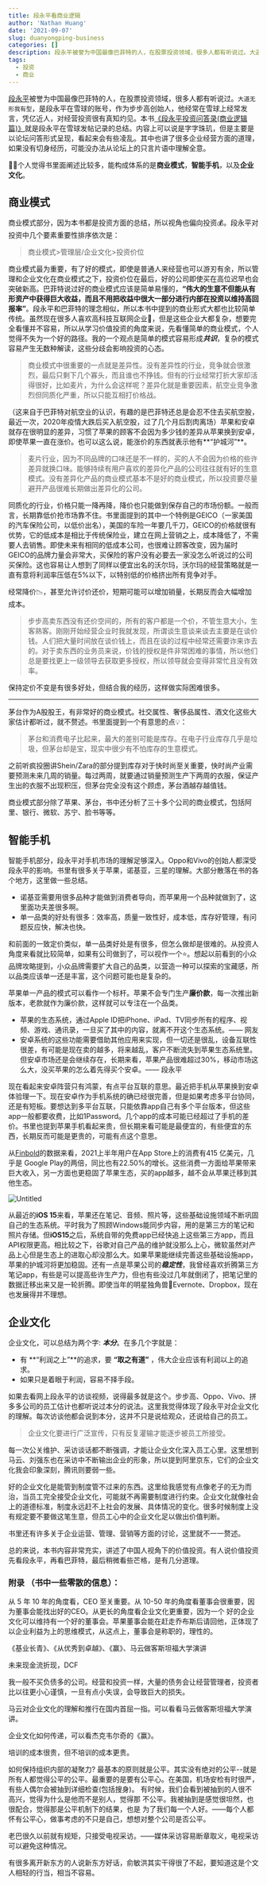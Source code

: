 ```yaml
---
title: 段永平看商业逻辑
author: 'Nathan Huang'
date: '2021-09-07'
slug: duanyongping-business
categories: []
description: 段永平被誉为中国最像巴菲特的人，在股票投资领域，很多人都有听说过。大道无形我有型，是段永平在雪球的账号，作为步步高创始人，他经常在雪球上经常发言，凭亿近人，对经营投资很有真知灼见。本书《段永平投资问答录(商业逻辑篇)》就是段永平在雪球发帖记录的总结。
tags:
  - 投资
  - 商业
---
```



[段永平](https://baike.sogou.com/v7662908.htm)被誉为中国最像巴菲特的人，在股票投资领域，很多人都有听说过。`大道无形我有型`，是段永平在雪球的账号，作为步步高创始人，他经常在雪球上经常发言，凭亿近人，对经营投资很有真知灼见。本书[《段永平投资问答录(商业逻辑篇)》](https://book.douban.com/subject/35254511/)就是段永平在雪球发帖记录的总结。内容上可以说是字字珠玑，但是主要是以论坛问答形式呈现，看起来会有些凌乱。其中也讲了很多企业经营方面的道理，如果没有切身经历，可能没办法从论坛上的只言片语中理解全意。



🧑‍💻个人觉得书里面阐述比较多，能构成体系的是**商业模式**，**智能手机**，以及**企业文化**。

## 商业模式

商业模式部分，因为本书都是投资方面的总结，所以视角也偏向投资💰。段永平对投资中几个要素重要性排序依次是：

> 商业模式>管理层/企业文化>投资价位

商业模式最为重要，有了好的模式，即使是普通人来经营也可以游刃有余，所以管理和企业文化在商业模式之下，投资价位在最后，好的公司即使买在高位迟早也会突破新高。巴菲特说过好的商业模式应该是简单易懂的，**“伟大的生意不但能从有形资产中获得巨大收益，而且不用把收益中很大一部分进行内部在投资以维持高回报率”**。段永平和巴菲特的理念相似，所以本书中提到的商业形式大都也比较简单传统。虽然现在很多人喜欢高科技互联网企业🚀，但是这些企业大都复杂，想要完全看懂并不容易，所以从学习价值投资的角度来说，先看懂简单的商业模式，个人觉得不失为一个好的路径。我的一个观点是简单的模式容易形成***共识***，复杂的模式容易产生无数种解读，这些分歧会影响投资的心态。


> 商业模式中很重要的一点就是差异性。没有差异性的行业，竞争就会很激烈，最后只剩下几个寡头，而且谁也不挣钱。但有的行业经常打折大家却活得很好，比如麦片，为什么会这样呢？差异化就是重要因素，航空业竞争激烈但同质化严重，所以只能互相打价格战。

（这来自于巴菲特对航空业的认识，有趣的是巴菲特还总是会忍不住去买航空股，最近一次，2020年疫情大跌后买入航空股，过了几个月后割肉离场）苹果和安卓就存在很明显的差异，习惯了苹果的顾客不会因为多少钱的差异从苹果换到安卓，即使苹果一直在涨价。也可以这么说，能涨价的东西就表示他有**“护城河”**。

> 麦片行业，因为不同品牌的口味还是不一样的，买的人不会因为价格的些许差异就换口味。能够持续有用户喜欢的差异化产品的公司往往就有好的生意模式。没有差异化产品的商业模式基本不是好的商业模式，所以投资要尽量避开产品很难长期做出差异化的公司。

同质化的行业，价格只能一降再降，降价也只能做到保存自己的市场份额。一般而言，长期靠低价抢市场靠不住。书里面提到的其中一个特例是GEICO（一家美国的汽车保险公司，以低价出名），美国的车险一年要几千刀，GEICO的价格就很有优势，它的低成本是相比于传统保险业，建立在网上营销之上，成本降低了，不需要人去销售。即使未来有相同的低成本公司，也很难让顾客改变，因为届时GEICO的品牌力量会非常大，买保险的客户没有必要去一家没怎么听说过的公司买保险。这也容易让人想到了同样以便宜出名的沃尔玛，沃尔玛的经营策略就是一直有意将利润率压低在5%以下，以特别低的价格挤出所有竞争对手。

经常降价📉，甚至允许讨价还价，短期可能可以增加销量，长期反而会大幅增加成本。

> 步步高卖东西没有还价空间的，所有的客户都是一个价，不管生意大小，生客熟客。刚刚开始经营企业时我就发现，所谓谈生意谈来谈去主要是在谈价钱。人们把大量时间放在谈价钱上，而且在谈的过程中经常还需要诈来诈去的。对于卖东西的业务员来说，价钱的授权是件非常困难的事情，所以他们总是要找更上一级领导去获取更多授权，所以领导就会变得非常忙且没有效率。

保持定价不变是有很多好处，但结合我的经历，这样做实际困难很多。

---

茅台作为A股股王，有非常好的商业模式。社交属性、奢侈品属性、酒文化这些大家估计都听过，就不赘述。书里面提到一个有意思的点💡：

> 茅台和消费电子比起来，最大的差别可能是库存。在电子行业库存几乎是垃圾，但茅台却是宝，现实中很少有不怕库存的生意模式。

之前听疯投圈讲Shein/Zara的部分提到库存对于快时尚至关重要，快时尚产业需要预测未来几周的销量。每过两周，就要通过销量预测生产下两周的衣服，保证产生出的衣服不出现积压，但茅台完全没有这个顾虑，茅台酒越存越值钱。

商业模式部分除了苹果、茅台，书中还分析了三十多个公司的商业模式，包括阿里、银行、微软、苏宁、脸书等等。

## 智能手机

智能手机部分，段永平对手机市场的理解足够深入。Oppo和Vivo的创始人都深受段永平的影响。书里有很多关于苹果，诺基亚，三星的理解。大部分散落在书的各个地方，这里做一些总结。

- 诺基亚需要用很多品种才能做到消费者导向，而苹果用一个品种就做到了，这里面功夫差很多啊。
- 单一品类的好处有很多：效率高，质量一致性好，成本低，库存好管理，有问题反应快，解决也快。

和前面的一致定价类似，单一品类好处是有很多，但怎么做却是很难的。从投资人角度来看就比较简单，如果有公司做到了，可以视作一个⭐️。想起以前看到的小众品牌攻略提到，小众品牌需要扩大自己的品类，以营造一种可以探索的宝藏感，所以品类应该单一还是丰富，这个问题可能也是复杂的。

苹果单一产品的模式可以看作一个标杆。苹果不会专门生产**廉价款**，每一次推出新版本，老款就作为廉价款，这样就可以专注在一个品类。

- 苹果的生态系统，通过Apple ID把iPhone、iPad、TV同步所有的程序、视频、游戏、通讯录，一旦买了其中的内容，就离不开这个生态系统。—— 网友
- 安卓系统的这些功能需要借助其他应用来实现，但一切还是很乱，设备互联性很差，有可能是现在卖的越多，将来越乱，客户不断流失到苹果生态系统里。但安卓市场还是会继续存在，长期来看，苹果产品很难超过30%，移动市场这么大，没买苹果的怎么着先得买个安卓。—— 段永平

现在看起来安卓阵营只有鸿蒙，有点平台互联的意思。最近把手机从苹果换到安卓体验理一下。现在安卓作为手机系统的确已经很完善，但是如果考虑多平台协同，还是有短板。要想达到多平台互联，只能依靠app自己有多个平台版本，但这些app一般都要收费，比如1Password。几个app的成本可能已经超过了手机的差价。书里也提到苹果手机看起来贵，但长期来看可能是最便宜的，有些便宜的东西，长期反而可能是更贵的，可能有点这个意思。

从[Finbold](https://finbold.com/consumers-spent-40-billion-on-app-store-in-h1-2021/)的数据来看，2021上半年用户在App Store上的消费有415 亿美元，几乎是 Google Play的两倍，同比也有22.50%的增长。这些消费一方面给苹果带来巨大收入，另一方面也更稳固了苹果生态，买的app越多，越不会从苹果迁移到其他生态。

![Untitled](https://dgbp4uvz49ycd.cloudfront.net/Capture.PNG)

从最近的**iOS 15**来看，苹果还在笔记、音频、照片等，这些基础设施领域不断巩固自己的生态系统。平时我为了照顾Windows能同步内容，用的是第三方的笔记和照片存储。但**iOS15**之后，系统自带的免费app已经快追上这些第三方app，而且API权限更高。相比较之下，谷歌对自己产品的维护就没那么上心，微软虽然对产品上心但是生态上的进取心却没那么大。如果苹果能继续完善这些基础设施app，苹果的护城河将更加稳固。还有一点是苹果公司的***稳定性***，我曾经喜欢折腾第三方笔记app，有些是可以提高些许生产力，但也有些没过几年就倒闭了，把笔记里的数据迁移出来又是一轮折腾。即使当年的明星独角兽🦄️Evernote、Dropbox，现在也发展得并不理想。

## 企业文化

企业文化，可以总结为两个字: ***本分***。在多几个字就是：

- 有 **“利润之上”**的追求，要 **“取之有道”** ，伟大企业应该有利润以上的追求。
- 如果只是着眼于利润，容易不择手段。

如果去看网上段永平的访谈视频，说得最多就是这个。步步高、Oppo、Vivo、拼多多公司的员工估计也都听说过本分的说法。这里我觉得体现了段永平对企业文化的理解。每次访谈他都会说到本分，这并不只是说给观众，还说给自己的员工。

> 企业文化要进行广泛宣传，只有反复灌输才能逐步被员工所接受。

每一次公关维护、采访谈话都不断强调，才能让企业文化深入员工心里。这里想到马云、刘强东也在采访中不断输出企业的形象，所以提到阿里京东，它们的企业文化我会印象深刻，腾讯则要弱一些。

好的企业文化是能管到制度管不过来的东西。这里给我感觉有点像老子的无为而治，当员工完全接受企业文化，可能就不再需要制度进行约束。企业文化就像社会上的道德标准，制度永远赶不上社会的发展、具体情况的变化。很多时候制度上没有规定要不要做这笔生意，但员工心中的企业文化足以做出价值判断。

书里还有许多关于企业运营、管理、营销等方面的讨论，这里就不一一赘述。

总的来说，本书内容非常充实，讲述了中国人视角下的价值投资。有人说价值投资先看段永平，再看巴菲特，最后稍微看些芒格，是有几分道理。

### 附录 （书中一些零散的信息）：

从 5 年 10 年的角度看，CEO 至关重要。从 10-50 年的角度看董事会很重要，因为董事会能找出好的CEO。从更长的角度看企业文化更重要，因为一个 好的企业文化可以维持有一个好的董事会。苹果董事会能在赶走乔布斯后请回他，正体现了以企业利益为上的思维模式，从这点上，董事会是称职的，理性的。

《基业长青》、《从优秀到卓越》、《赢》、马云做客斯坦福大学演讲

未来现金流折现，DCF

我一般不买负债多的公司。经营和投资一样，大量的债务会让经营管理者，投资者比以往更小心谨慎，一旦有点小失误，会导致巨大的损失。

马云对企业文化的理解和推行在国内首屈一指。可以看看马云做客斯坦福大学演讲。

企业文化如何传递，可以看杰克韦尔奇的《赢》。

培训的成本很贵，但不培训的成本更贵。

如何保持组织内部的凝聚力? 最基本的原则就是公平。其实没有绝对的公平--就是所有人都觉得公平的公平。最重要的是要有公平心。在美国，机场安检有时很严，有些人偶尔会被抽到详细检查(包括搜身)。 有时候，我们会看到被抽到的人很不高兴，觉得为什么是他而不是别人，觉得那 不公平。我被抽到是感觉很坦然，也很配合，觉得那是公平机制下的结果，也是 为了我们每一个人好。——每个人都怀有公平心，做事考虑的不只是自己，想想对整个公司是否公平。

老巴很久以前就有规矩，只接受电视采访。——媒体采访容易断章取义，电视采访可以避免这种情况。

有很多离开新东方的人说新东方好话，俞敏洪其实干得很了不起，要知道这是个文人相轻的行当，相当不容易。